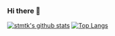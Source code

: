 ### Hi there 👋

<!--
**stmtk1/stmtk1** is a ✨ _special_ ✨ repository because its `README.md` (this file) appears on your GitHub profile.

Here are some ideas to get you started:

- 🔭 I’m currently working on ...
- 🌱 I’m currently learning ...
- 👯 I’m looking to collaborate on ...
- 🤔 I’m looking for help with ...
- 💬 Ask me about ...
- 📫 How to reach me: ...
- 😄 Pronouns: ...
- ⚡ Fun fact: ...
-->
[![stmtk's github stats](https://github-readme-stats.vercel.app/api?username=stmtk1)](https://github.com/anuraghazra/github-readme-stats)
[![Top Langs](https://github-readme-stats.vercel.app/api/top-langs/?username=stmtk1)](https://github.com/anuraghazra/github-readme-stats)
